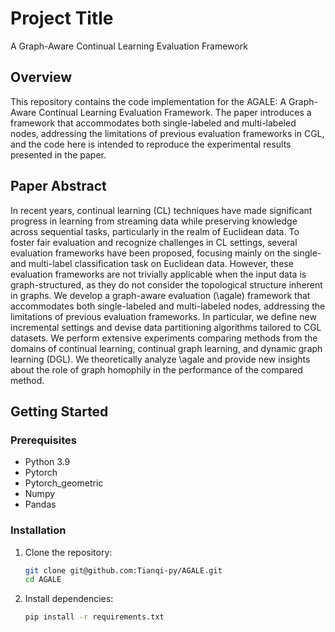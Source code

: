 # Project Title

A Graph-Aware Continual Learning Evaluation Framework

## Overview

This repository contains the code implementation for the AGALE: A Graph-Aware Continual Learning Evaluation Framework. The paper introduces a framework that accommodates both single-labeled and multi-labeled nodes, addressing the limitations of previous evaluation frameworks in CGL, and the code here is intended to reproduce the experimental results presented in the paper.

## Paper Abstract
In recent years, continual learning (CL) techniques have made significant progress in learning from  streaming data while preserving knowledge across sequential tasks, particularly in the realm of Euclidean data. To foster fair evaluation and recognize challenges in CL settings, several evaluation frameworks have been proposed, focusing mainly on the single- and multi-label classification task on Euclidean data. However, these evaluation frameworks are not trivially applicable when the input data is graph-structured, as they do not consider the topological structure inherent in graphs. We develop a graph-aware evaluation (\agale) framework that accommodates both single-labeled and multi-labeled nodes, addressing the limitations of previous evaluation frameworks. In particular, we define new incremental settings and devise data partitioning algorithms tailored to CGL datasets. We perform extensive experiments comparing methods from the domains of continual learning, continual graph learning, and dynamic graph learning (DGL). We theoretically analyze \agale and provide new insights about the role of graph homophily in the performance of the compared method.


## Getting Started

### Prerequisites

- Python 3.9
- Pytorch
- Pytorch_geometric
- Numpy
- Pandas

### Installation

1. Clone the repository:

    ```bash
    git clone git@github.com:Tianqi-py/AGALE.git
    cd AGALE
    ```

2. Install dependencies:

    ```bash
    pip install -r requirements.txt
    ```




